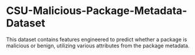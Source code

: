 # CSU-Malicious-Package-Metadata-Dataset
This dataset contains features engineered to predict whether a package is malicious or benign, utilizing various attributes from the package metadata.
